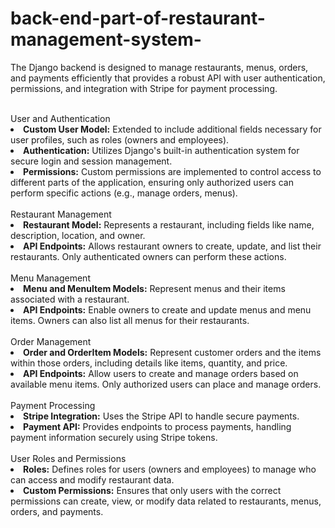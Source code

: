 # back-end-part-of-restaurant-management-system-

<!DOCTYPE html>
<html lang="en">
<head>
    <meta charset="UTF-8">

</head>
<body>
    <p>The Django backend is designed to manage restaurants, menus, orders, and payments efficiently that provides a robust API with user authentication, permissions, and integration with Stripe for payment processing.</p>
    <br>
    User and Authentication
    <br>
        <li><strong>Custom User Model:</strong> Extended to include additional fields necessary for user profiles, such as roles (owners and employees).</li>
        <li><strong>Authentication:</strong> Utilizes Django's built-in authentication system for secure login and session management.</li>
        <li><strong>Permissions:</strong> Custom permissions are implemented to control access to different parts of the application, ensuring only authorized users can perform specific actions (e.g., manage orders, menus).</li>
    <br>
    Restaurant Management
    <br>
        <li><strong>Restaurant Model:</strong> Represents a restaurant, including fields like name, description, location, and owner.</li>
        <li><strong>API Endpoints:</strong> Allows restaurant owners to create, update, and list their restaurants. Only authenticated owners can perform these actions.</li>
    <br>
    Menu Management
    <br>
        <li><strong>Menu and MenuItem Models:</strong> Represent menus and their items associated with a restaurant.</li>
        <li><strong>API Endpoints:</strong> Enable owners to create and update menus and menu items. Owners can also list all menus for their restaurants.</li>
    <br>
    Order Management
    <br>
        <li><strong>Order and OrderItem Models:</strong> Represent customer orders and the items within those orders, including details like items, quantity, and price.</li>
        <li><strong>API Endpoints:</strong> Allow users to create and manage orders based on available menu items. Only authorized users can place and manage orders.</li>
    <br>
    Payment Processing
    <br>
        <li><strong>Stripe Integration:</strong> Uses the Stripe API to handle secure payments.</li>
        <li><strong>Payment API:</strong> Provides endpoints to process payments, handling payment information securely using Stripe tokens.</li>
    <br>    
    User Roles and Permissions
    <br>
        <li><strong>Roles:</strong> Defines roles for users (owners and employees) to manage who can access and modify restaurant data.</li>
        <li><strong>Custom Permissions:</strong> Ensures that only users with the correct permissions can create, view, or modify data related to restaurants, menus, orders, and payments.</li>   
</body>
</html>


